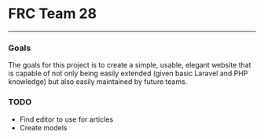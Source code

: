# FRC Team 28
-----------

### Goals

The goals for this project is to create a simple, usable, elegant website that is capable of not only being easily extended (given basic Laravel and PHP knowledge) but also easily maintained by future teams.

### TODO

- Find editor to use for articles
- Create models
